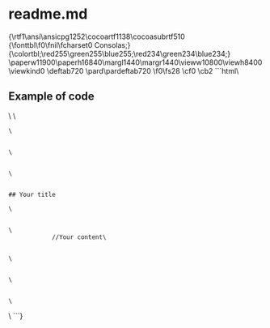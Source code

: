 readme.md
=========

{\rtf1\ansi\ansicpg1252\cocoartf1138\cocoasubrtf510
{\fonttbl\f0\fnil\fcharset0 Consolas;}
{\colortbl;\red255\green255\blue255;\red234\green234\blue234;}
\paperw11900\paperh16840\margl1440\margr1440\vieww10800\viewh8400\viewkind0
\deftab720 \pard\pardeftab720 \f0\fs28 \cf0 \cb2 ```html\

## Example of code

\ \

    
    \
        
    
    \
            
    
    \
                
    
    ## Your title
    
    \
                
    
    \
                //Your content\
                
    
    \
            
    
    \
        
    
    \
    

\ ```}

